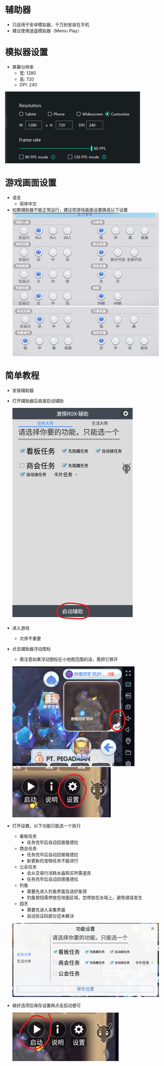 # 辅助器
- 只适用于安卓模拟器，千万别安装在手机
- 建议使用逍遥模拟器（Memu Play）

# 模拟器设置
- 屏幕分辨率
  - 宽: 1280 
  - 高: 720 
  - DPI: 240
  
![alt text](https://github.com/cwsam66/mobileanjian/blob/main/rox/screen/EmulatorSetting_1.png?raw=true)

# 游戏画面设置
- 语言
  - 简体中文
- 如果辅助器不能正常运行，建议把游戏画面设置换成以下设置
![alt text](https://github.com/cwsam66/mobileanjian/blob/main/rox/screen/ROSetting_1.png?raw=true)
![alt text](https://github.com/cwsam66/mobileanjian/blob/main/rox/screen/ROSetting_2.png?raw=true)

# 简单教程
- 安装辅助器
- 打开辅助器后直接启动辅助

  ![alt text](https://github.com/cwsam66/mobileanjian/blob/main/rox/screen/App_1.png?raw=true)
  
- 进入游戏
  - 次序不重要
- 点击辅助器浮动图标
  - 需注意如果浮动图标在小地图范围的话，需把它移开

  ![alt text](https://github.com/cwsam66/mobileanjian/blob/main/rox/screen/App_2.png?raw=true)
  ![alt text](https://github.com/cwsam66/mobileanjian/blob/main/rox/screen/App_3.png?raw=true)
  
- 打开设置，以下功能只能选一个执行
  - 看板任务
    - 任务完毕后自动回普隆德拉
  - 商会任务 
    - 任务完毕后自动回普隆德拉
    - 新更新的宠物任务不能进行
  - 公会任务
    - 会从交易行消耗水晶购买所需道具
    - 任务完毕后自动回普隆德拉
  - 钓鱼
    - 需要先进入钓鱼界面及选好鱼饵
    - 钓鱼按钮需停放在地面区域，忽停放在水域上，避免错误发生
  - 园艺
    - 需要先进入采集界面
    - 自动验证码部分还未解决

  ![alt text](https://github.com/cwsam66/mobileanjian/blob/main/rox/screen/App_4.png?raw=true)
  
- 做好选项后保存设置再点击启动便可

  ![alt text](https://github.com/cwsam66/mobileanjian/blob/main/rox/screen/App_5.png?raw=true)
  
